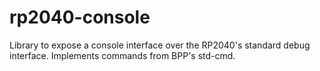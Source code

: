 # rp2040-console
Library to expose a console interface over the RP2040's standard debug interface. Implements commands from BPP's std-cmd.
